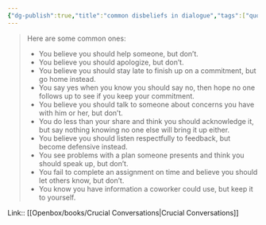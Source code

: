 ```yaml
---
{"dg-publish":true,"title":"common disbeliefs in dialogue","tags":["quotes"],"date":"2023-06-26T09:54:49+04:00","modified_at":"2023-07-11T17:33:41+03:00","alias":"common disbeliefs in dialogue","dg-path":"/quotes/202306260954.md","permalink":"/quotes/202306260954/","dgPassFrontmatter":true}
---
```



> Here are some common ones:
> - You believe you should help someone, but don’t.
> - You believe you should apologize, but don’t.
> - You believe you should stay late to finish up on a commitment, but go home instead.
> - You say yes when you know you should say no, then hope no one follows up to see if you keep your commitment.
> - You believe you should talk to someone about concerns you have with him or her, but don’t.
> - You do less than your share and think you should acknowledge it, but say nothing knowing no one else will bring it up either.
> - You believe you should listen respectfully to feedback, but become defensive instead.
> - You see problems with a plan someone presents and think you should speak up, but don’t.
> - You fail to complete an assignment on time and believe you should let others know, but don’t.
> - You know you have information a coworker could use, but keep it to yourself.

Link:: [[Openbox/books/Crucial Conversations|Crucial Conversations]]
